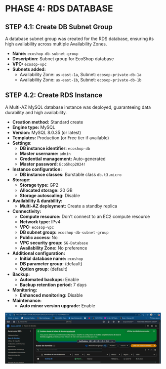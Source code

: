 # PHASE 4: RDS DATABASE

## STEP 4.1: Create DB Subnet Group

A database subnet group was created for the RDS database, ensuring its high availability across multiple Availability Zones.

* **Name:** `ecoshop-db-subnet-group` 
* **Description:** Subnet group for EcoShop database 
* **VPC:** `ecosop-vpc` 
* **Subnets added:**
    * Availability Zone: `us-east-1a`, Subnet: `ecosop-private-db-1a` 
    * Availability Zone: `us-east-1b`, Subnet: `ecosop-private-db-1b` 

## STEP 4.2: Create RDS Instance

A Multi-AZ MySQL database instance was deployed, guaranteeing data durability and high availability.

* **Creation method:** Standard create 
* **Engine type:** MySQL 
* **Version:** MySQL 8.0.35 (or latest) 
* **Templates:** Production (or Free tier if available) 
* **Settings:**
    * **DB instance identifier:** `ecoshop-db` 
    * **Master username:** `admin` 
    * **Credential management:** Auto-generated 
    * **Master password:** `EcoShop2024!` 
* **Instance configuration:**
    * **DB instance classes:** Burstable class `db.t3.micro` 
* **Storage:**
    * **Storage type:** GP2 
    * **Allocated storage:** 20 GB 
    * **Storage autoscaling:** Disable 
* **Availability & durability:**
    * **Multi-AZ deployment:** Create a standby replica 
* **Connectivity:**
    * **Compute resource:** Don't connect to an EC2 compute resource 
    * **Network type:** IPv4 
    * **VPC:** `ecosop-vpc` 
    * **DB subnet group:** `ecoshop-db-subnet-group` 
    * **Public access:** No 
    * **VPC security group:** `SG-Database` 
    * **Availability Zone:** No preference 
* **Additional configuration:**
    * **Initial database name:** `ecoshop` 
    * **DB parameter group:** (default) 
    * **Option group:** (default) 
* **Backup:**
    * **Automated backups:** Enable 
    * **Backup retention period:** 7 days 
* **Monitoring:**
    * **Enhanced monitoring:** Disable 
* **Maintenance:**
    * **Auto minor version upgrade:** Enable 

![RDS Database Creation](images/rds-available.png) 